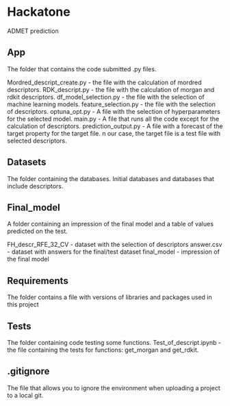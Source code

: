 # Hackatone
ADMET prediction 


## App
The folder that contains the code submitted .py files.

Mordred_descript_create.py - the file with the calculation of mordred descriptors.
RDK_descript.py - the file with the calculation of morgan and rdkit descriptors.
df_model_selection.py - the file with the selection of machine learning models.
feature_selection.py - the file with the selection of descriptors.
optuna_opt.py - A file with the selection of hyperparameters for the selected model.
main.py - A file that runs all the code except for the calculation of descriptors.
prediction_output.py - A file with a forecast of the target property for the target file. n our case, the target file is a test file with selected descriptors.

## Datasets
The folder containing the databases. Initial databases and databases that include descriptors.

## Final_model
A folder containing an impression of the final model and a table of values predicted on the test.

FH_descr_RFE_32_CV - dataset with the selection of descriptors
answer.csv - dataset with answers for the final/test dataset
final_model - impression of the final model

## Requirements
The folder contains a file with versions of libraries and packages used in this project

## Tests
The folder containing code testing some functions.
Test_of_descript.ipynb - the file containing the tests for functions: get_morgan and get_rdkit.

## .gitignore 
The file that allows you to ignore the environment when uploading a project to a local git.
